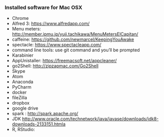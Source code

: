 ### Installed software for Mac OSX

* Chrome
* Alfred 3: https://www.alfredapp.com/
* Menu meters: http://member.ipmu.jp/yuji.tachikawa/MenuMetersElCapitan/
* caffeine: https://github.com/newmarcel/KeepingYouAwake
* spectacle: https://www.spectacleapp.com/
* command line tools: use git command and you’ll be prompted
* Karabinier
* AppUnistaller: https://freemacsoft.net/appcleaner/
* go2Shell: http://zipzapmac.com/Go2Shell
* Skype
* Atom
* Anaconda
* PyCharm
* docker
* fileZilla
* dropbox
* google drive
* spark : http://spark.apache.org/
* JDK http://www.oracle.com/technetwork/java/javase/downloads/jdk8-downloads-2133151.htmla
* R, RStudio: 
